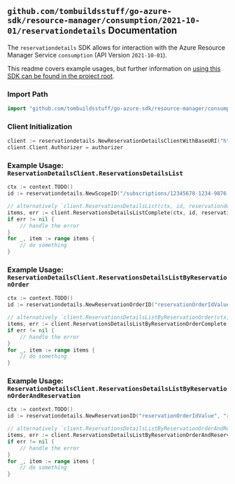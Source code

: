 
## `github.com/tombuildsstuff/go-azure-sdk/resource-manager/consumption/2021-10-01/reservationdetails` Documentation

The `reservationdetails` SDK allows for interaction with the Azure Resource Manager Service `consumption` (API Version `2021-10-01`).

This readme covers example usages, but further information on [using this SDK can be found in the project root](https://github.com/tombuildsstuff/go-azure-sdk/tree/main/docs).

### Import Path

```go
import "github.com/tombuildsstuff/go-azure-sdk/resource-manager/consumption/2021-10-01/reservationdetails"
```


### Client Initialization

```go
client := reservationdetails.NewReservationDetailsClientWithBaseURI("https://management.azure.com")
client.Client.Authorizer = authorizer
```


### Example Usage: `ReservationDetailsClient.ReservationsDetailsList`

```go
ctx := context.TODO()
id := reservationdetails.NewScopeID("/subscriptions/12345678-1234-9876-4563-123456789012/resourceGroups/some-resource-group")

// alternatively `client.ReservationsDetailsList(ctx, id, reservationdetails.DefaultReservationsDetailsListOperationOptions())` can be used to do batched pagination
items, err := client.ReservationsDetailsListComplete(ctx, id, reservationdetails.DefaultReservationsDetailsListOperationOptions())
if err != nil {
	// handle the error
}
for _, item := range items {
	// do something
}
```


### Example Usage: `ReservationDetailsClient.ReservationsDetailsListByReservationOrder`

```go
ctx := context.TODO()
id := reservationdetails.NewReservationOrderID("reservationOrderIdValue")

// alternatively `client.ReservationsDetailsListByReservationOrder(ctx, id, reservationdetails.DefaultReservationsDetailsListByReservationOrderOperationOptions())` can be used to do batched pagination
items, err := client.ReservationsDetailsListByReservationOrderComplete(ctx, id, reservationdetails.DefaultReservationsDetailsListByReservationOrderOperationOptions())
if err != nil {
	// handle the error
}
for _, item := range items {
	// do something
}
```


### Example Usage: `ReservationDetailsClient.ReservationsDetailsListByReservationOrderAndReservation`

```go
ctx := context.TODO()
id := reservationdetails.NewReservationID("reservationOrderIdValue", "reservationIdValue")

// alternatively `client.ReservationsDetailsListByReservationOrderAndReservation(ctx, id, reservationdetails.DefaultReservationsDetailsListByReservationOrderAndReservationOperationOptions())` can be used to do batched pagination
items, err := client.ReservationsDetailsListByReservationOrderAndReservationComplete(ctx, id, reservationdetails.DefaultReservationsDetailsListByReservationOrderAndReservationOperationOptions())
if err != nil {
	// handle the error
}
for _, item := range items {
	// do something
}
```
